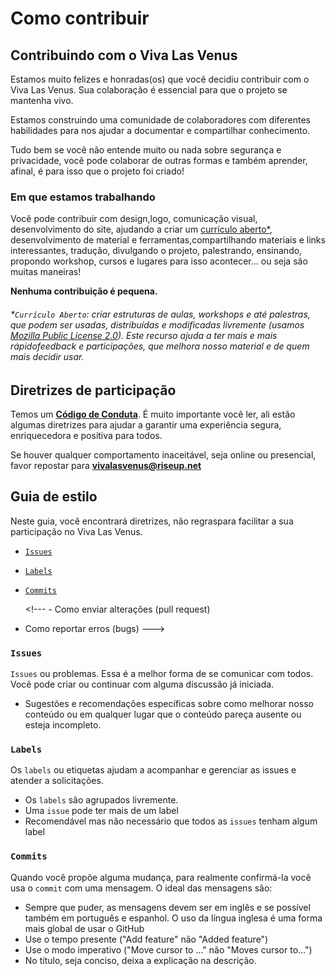 # Como contribuir

## Contribuindo com o Viva Las Venus

Estamos muito felizes e honradas\(os\) que você decidiu contribuir com o Viva Las Venus. Sua colaboração é essencial para que o projeto se mantenha vivo.

Estamos construindo uma comunidade de colaboradores com diferentes habilidades para nos ajudar a documentar e compartilhar conhecimento.

Tudo bem se você não entende muito ou nada sobre segurança e privacidade, você pode colaborar de outras formas e também aprender, afinal, é para isso que o projeto foi criado!

### Em que estamos trabalhando

Você pode contribuir com design,logo, comunicação visual, desenvolvimento do site, ajudando a criar um [currículo aberto\*](#currículo-aberto), desenvolvimento de material e ferramentas,compartilhando materiais e links interessantes, tradução, divulgando o projeto, palestrando, ensinando, propondo workshop, cursos e lugares para isso acontecer... ou seja são muitas maneiras!

**Nenhuma contribuição é pequena.**

###### \*`Currículo Aberto`: criar estruturas de aulas, workshops e até palestras, que podem ser usadas, distribuídas e modificadas livremente (usamos [Mozilla Public License 2.0](https://github.com/VivaLasVenus/VivaLasVenus/blob/master/LICENSE)\). Este recurso ajuda a ter mais e mais rápidofeedback e participações, que melhora nosso material e de quem mais decidir usar.

## Diretrizes de participação

Temos um [**Código de Conduta**](https://github.com/VivaLasVenus/VivaLasVenus/blob/master/CODE_OF_CONDUCT.md#código-de-conduta-para-colaboradores). É muito importante você ler, ali estão algumas diretrizes para ajudar a garantir uma experiência segura, enriquecedora e positiva para todos.

Se houver qualquer comportamento inaceitável, seja online ou presencial, favor repostar para **vivalasvenus@riseup.net**

## Guia de estilo

Neste guia, você encontrará diretrizes, não regraspara facilitar a sua participação no Viva Las Venus.

* [`Issues`](#issues)
* [`Labels`](#labels)
* [`Commits`](#commits)

  &lt;!--- - Como enviar alterações \(pull request\)  

* Como reportar erros \(bugs\) ---&gt;

### `Issues`

`Issues` ou problemas. Essa é a melhor forma de se comunicar com todos. Você pode criar ou continuar com alguma discussão já iniciada.

* Sugestões e recomendações específicas sobre como melhorar nosso conteúdo ou em qualquer lugar que o conteúdo pareça ausente ou esteja incompleto.

### `Labels`

Os `labels` ou etiquetas ajudam a acompanhar e gerenciar as issues e atender a solicitações.

* Os `labels` são agrupados livremente. 
* Uma `issue` pode ter mais de um label     
* Recomendável mas não necessário que todos as `issues` tenham algum label

### `Commits`

Quando você propõe alguma mudança, para realmente confirmá-la você usa o `commit` com uma mensagem. O ideal das mensagens são:

* Sempre que puder, as mensagens devem ser em inglês e se possível também em português e espanhol.  O uso da língua inglesa é uma forma mais global de usar o GitHub
* Use o tempo presente \("Add feature" não "Added feature"\)  
* Use o modo imperativo \("Move cursor to ..."  não "Moves cursor to..."\)  
* No título, seja conciso, deixa a explicação na descrição.


